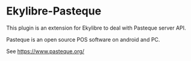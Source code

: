 # Ekylibre-Pasteque

This plugin is an extension for Ekylibre to deal with Pasteque server API.

Pasteque is an open source POS software on android and PC.

See https://www.pasteque.org/
